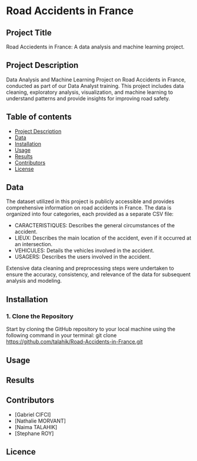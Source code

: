 # Road Accidents in France
## Project Title
Road Acciedents in France: A data analysis and machine learning project.
## Project Description 
Data Analysis and Machine Learning Project on Road Accidents in France, conducted as part of our Data Analyst training. This project includes data cleaning, exploratory analysis, visualization, and machine learning to understand patterns and provide insights for improving road safety.
## Table of contents 
- [Project Description](##project-description)
- [Data](##data)
- [Installation](##installation)
- [Usage](##usage)
- [Results](##results)
- [Contributors](##contributors)
- [License](##license)
## Data
The dataset utilized in this project is publicly accessible and provides comprehensive information on road accidents in France. The data is organized into four categories, each provided as a separate CSV file:
- CARACTERISTIQUES: Describes the general circumstances of the accident.
- LIEUX: Describes the main location of the accident, even if it occurred at an intersection.
- VEHICULES: Details the vehicles involved in the accident.
- USAGERS: Describes the users involved in the accident.
   
Extensive data cleaning and preprocessing steps were undertaken to ensure the accuracy, consistency, and relevance of the data for subsequent analysis and modeling.
## Installation
### 1. Clone the Repository
Start by cloning the GitHub repository to your local machine using the following command in your terminal:
 git clone https://github.com/talahik/Road-Accidents-in-France.git

## Usage
## Results
## Contributors 
- [Gabriel CIFCI]
- [Nathalie MORVANT]
- [Naima TALAHIK]
- [Stephane ROY]
## Licence 
